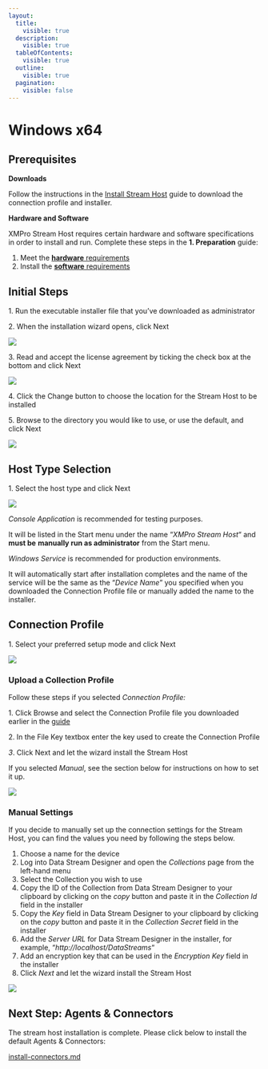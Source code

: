 ```yaml
---
layout:
  title:
    visible: true
  description:
    visible: true
  tableOfContents:
    visible: true
  outline:
    visible: true
  pagination:
    visible: false
---
```


# Windows x64

## Prerequisites

**Downloads**

Follow the instructions in the [Install Stream Host](./) guide to download the connection profile and installer.

**Hardware and Software**

XMPro Stream Host requires certain hardware and software specifications in order to install and run. Complete these steps in the **1. Preparation** guide:

1. Meet the [**hardware** requirements](../../install.md#hardware-requirements)
2. Install the [**software** requirements](../../install.md#software-requirements)

## Initial Steps

&#x20; 1\. Run the executable installer file that you’ve downloaded as administrator

&#x20; 2\. When the installation wizard opens, click Next

![](<../../../.gitbook/assets/image (726).png>)

&#x20; 3\. Read and accept the license agreement by ticking the check box at the bottom and click Next

![](<../../../.gitbook/assets/image (241).png>)

&#x20; 4\. Click the Change button to choose the location for the Stream Host to be installed

&#x20; 5\. Browse to the directory you would like to use, or use the default, and click Next

![](<../../../.gitbook/assets/image (178).png>)

## Host Type Selection

&#x20; 1\. Select the host type and click Next

![](<../../../.gitbook/assets/image (665).png>)

<!-- unsupported tag removed -->
_Console Application_ is recommended for testing purposes.

It will be listed in the Start menu under the name “_XMPro Stream Host_“ and **must be** **manually run as administrator** from the Start menu.
<!-- unsupported tag removed -->

<!-- unsupported tag removed -->
_Windows Service_ is recommended for production environments.&#x20;

It will automatically start after installation completes and the name of the service will be the same as the “_Device Name_” you specified when you downloaded the Connection Profile file or manually added the name to the installer.
<!-- unsupported tag removed -->

## Connection Profile

&#x20; 1\. Select your preferred setup mode and click Next

![](<../../../.gitbook/assets/image (552).png>)

### Upload a Collection Profile

Follow these steps if you selected _Connection Profile:_

&#x20; 1\. Click Browse and select the Connection Profile file you downloaded earlier in the [guide](./)

&#x20; 2\. In the File Key textbox enter the key used to create the Connection Profile&#x20;

&#x20; _3_. Click Next and let the wizard install the Stream Host

<!-- unsupported tag removed -->
If you selected _Manual_, see the section below for instructions on how to set it up.
<!-- unsupported tag removed -->

![](<../../../.gitbook/assets/image (713).png>)

### Manual Settings

If you decide to manually set up the connection settings for the Stream Host, you can find the values you need by following the steps below.

1. Choose a name for the device
2. Log into Data Stream Designer and open the _Collections_ page from the left-hand menu
3. Select the Collection you wish to use
4. Copy the ID of the Collection from Data Stream Designer to your clipboard by clicking on the _copy_ button and paste it in the _Collection Id_ field in the installer
5. Copy the _Key_ field in Data Stream Designer to your clipboard by clicking on the _copy_ button and paste it in the _Collection Secret_ field in the installer
6. Add the _Server URL_ for Data Stream Designer in the installer, for example, “_http://localhost/DataStreams_“
7. Add an encryption key that can be used in the _Encryption Key_ field in the installer
8. Click _Next_ and let the wizard install the Stream Host

![](<../../../.gitbook/assets/image (1391).png>)

## Next Step: Agents & Connectors

The stream host installation is complete. Please click below to install the default Agents & Connectors:

<!-- unsupported tag removed -->
[install-connectors.md](../install-connectors.md)
<!-- unsupported tag removed -->
